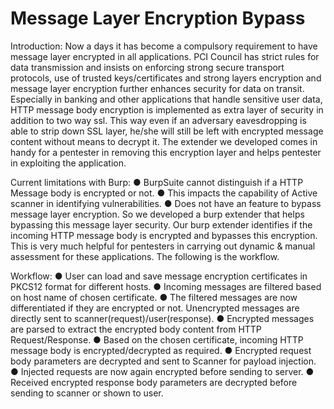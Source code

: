 # Message Layer Encryption Bypass

Introduction:
Now a days it has become a compulsory requirement to have message layer encrypted in all
applications. PCI Council has strict rules for data transmission and insists on enforcing strong
secure transport protocols, use of trusted keys/certificates and strong layers encryption and
message layer encryption further enhances security for data on transit. Especially in banking
and other applications that handle sensitive user data, HTTP message body encryption is
implemented as extra layer of security in addition to two way ssl. This way even if an adversary
eavesdropping is able to strip down SSL layer, he/she will still be left with encrypted message
content without means to decrypt it. The extender we developed comes in handy for a pentester
in removing this encryption layer and helps pentester in exploiting the application.

Current limitations with Burp:
● BurpSuite cannot distinguish if a HTTP Message body is encrypted or not.
● This impacts the capability of Active scanner in identifying vulnerabilities.
● Does not have an feature to bypass message layer encryption.
So we developed a burp extender that helps bypassing this message layer security. Our burp
extender identifies if the incoming HTTP message body is encrypted and bypasses this
encryption. This is very much helpful for pentesters in carrying out dynamic & manual
assessment for these applications. The following is the workflow.

Workflow:
● User can load and save message encryption certificates in PKCS12 format for different
hosts.
● Incoming messages are filtered based on host name of chosen certificate.
● The filtered messages are now differentiated if they are encrypted or not. Unencrypted
messages are directly sent to scanner(request)/user(response).
● Encrypted messages are parsed to extract the encrypted body content from HTTP
Request/Response.
● Based on the chosen certificate, incoming HTTP message body is encrypted/decrypted
as required.
● Encrypted request body parameters are decrypted and sent to Scanner for payload
injection.
● Injected requests are now again encrypted before sending to server.
● Received encrypted response body parameters are decrypted before sending to scanner
or shown to user.
